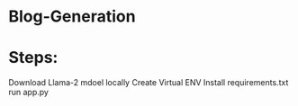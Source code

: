 # Blog-Generation

# Steps:
Download Llama-2 mdoel locally
Create Virtual ENV 
Install requirements.txt
run app.py
